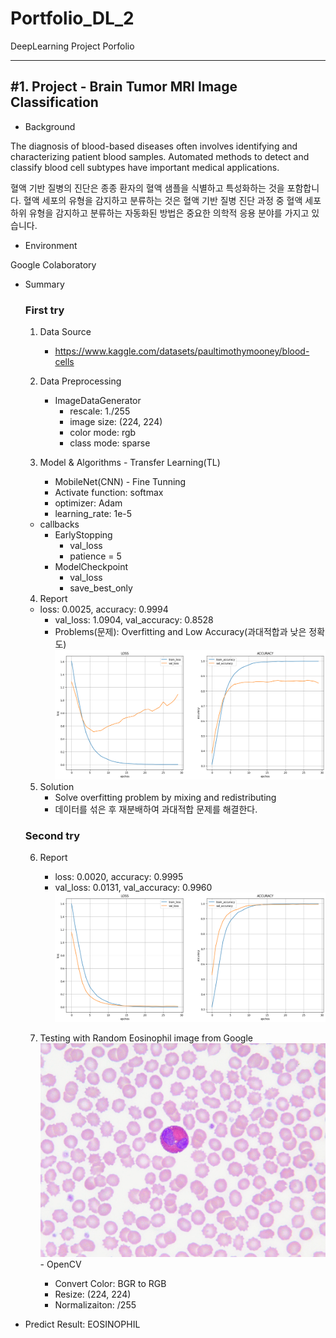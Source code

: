 # Portfolio_DL_2
DeepLearning Project Porfolio

***
<h2>#1. Project - Brain Tumor MRI Image Classification</h2> 

- Background
<p>The diagnosis of blood-based diseases often involves identifying and characterizing patient blood samples.
Automated methods to detect and classify blood cell subtypes have important medical applications.</p>
<p>혈액 기반 질병의 진단은 종종 환자의 혈액 샘플을 식별하고 특성화하는 것을 포함합니다. 혈액 세포의 유형을 감지하고 분류하는 것은 혈액 기반 질병 진단 과정 중  
혈액 세포 하위 유형을 감지하고 분류하는 자동화된 방법은 중요한 의학적 응용 분야를 가지고 있습니다.</p>

- Environment
<p>Google Colaboratory</p> 

- Summary

  <h3>First try</h3>

	1. Data Source
		- https://www.kaggle.com/datasets/paultimothymooney/blood-cells
	
	2. Data Preprocessing
		- ImageDataGenerator
      		- rescale: 1./255
      		- image size: (224, 224)
      		- color mode: rgb
        	- class mode: sparse
	
	3. Model & Algorithms
	  - Transfer Learning(TL)
        - MobileNet(CNN)
	  - Fine Tunning
        - Activate function: softmax
        - optimizer: Adam
        - learning_rate: 1e-5 
    - callbacks
        - EarlyStopping
            - val_loss
            - patience = 5
        - ModelCheckpoint
            - val_loss
            - save_best_only

	4. Report
    - loss: 0.0025, accuracy: 0.9994
		- val_loss: 1.0904, val_accuracy: 0.8528
		- Problems(문제): Overfitting and Low Accuracy(과대적합과 낮은 정확도)
		![First_Training_Result](https://github.com/kkyukkyu99/Portfolio_DL_2/blob/main/First_Training_Result.png)
	
	5. Solution
		- Solve overfitting problem by mixing and redistributing
		- 데이터를 섞은 후 재분배하여 과대적합 문제를 해결한다.

  <h3>Second try</h3>
  
  	6. Report
  	   	- loss: 0.0020, accuracy: 0.9995
  	   	- val_loss: 0.0131, val_accuracy: 0.9960
		![Second_Training_Result](https://github.com/kkyukkyu99/Portfolio_DL_2/blob/main/Second_Training_Result.png)

    7. Testing with Random Eosinophil image from Google
      ![Random Eosinophil image from Google](https://github.com/kkyukkyu99/Portfolio_DL_2/blob/main/Eosinophils_predict_image.jpg)
      - OpenCV
         - Convert Color: BGR to RGB
         - Resize: (224, 224)
         - Normalizaiton: /255
- Predict Result: EOSINOPHIL
       
